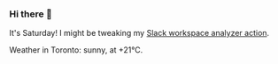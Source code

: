 ### Hi there :wave:

It's Saturday! I might be tweaking my [Slack workspace analyzer action](https://github.com/bewuethr/slack-analyzer).

Weather in Toronto: sunny, at +21°C.
